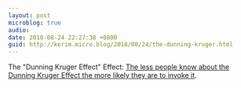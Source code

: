 ```yaml
---
layout: post
microblog: true
audio: 
date: 2018-08-24 22:27:38 +0800
guid: http://kerim.micro.blog/2018/08/24/the-dunning-kruger.html
---
```

The "Dunning Kruger Effect" Effect: [The less people know about the Dunning Kruger Effect the more likely they are to invoke it](https://scottsommers.wordpress.com/2015/09/07/what-i-think-about-the-dunning-kruger-effect/). 

